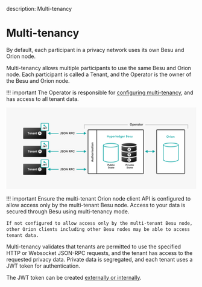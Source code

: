 description: Multi-tenancy
<!--- END of page meta data -->

# Multi-tenancy

By default, each participant in a privacy network uses its own Besu and Orion
node.

Multi-tenancy allows multiple participants to use the same Besu and
Orion node. Each participant is called a Tenant, and the Operator is the
owner of the Besu and Orion node.

!!! important
    The Operator is responsible for [configuring multi-tenancy](../../Tutorials/Privacy/Configuring-Multi-Tenancy.md), and has 
    access to all tenant data.
    
![Multi-tenancy](../../images/Multi-tenancy.png)

!!! important
    Ensure the multi-tenant Orion node client API is configured to allow access only by the multi-tenant Besu node. Access to your data is secured through Besu using multi-tenancy mode.

    If not configured to allow access only by the multi-tenant Besu node, other Orion clients including other Besu nodes may be able to access tenant data.

Multi-tenancy validates that tenants are permitted to use the specified HTTP or
Websocket JSON-RPC requests, and the tenant has access to the requested privacy
data. Private data is segregated, and each tenant uses a JWT token for
authentication.

The JWT token can be created [externally or internally](../../HowTo/Interact/APIs/Authentication.md).